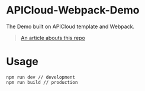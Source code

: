# APICloud-Webpack-Demo

The Demo built on APICloud template and Webpack.

> [An article abouts this repo](https://segmentfault.com/a/1190000010694189#shareToWeibo)

# Usage

```
npm run dev // development
npm run build // production
```